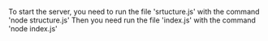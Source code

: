 To start the server, you need to run the file 'srtucture.js' with the command 'node structure.js'
Then you need run the file 'index.js' with the command 'node index.js'

